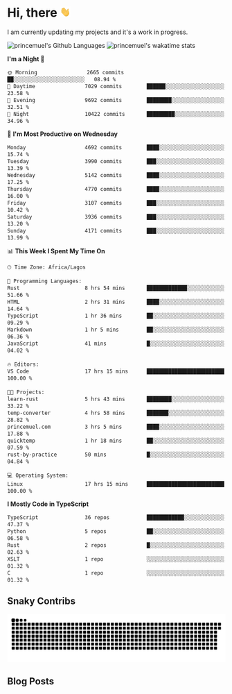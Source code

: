 # Hi, there <img src='/assets/wave.gif' alt='Just saying hello' width='24' height='24' />

<!--
**princemuel/princemuel** is a ✨ _special_ ✨ repository because its `README.md` (this file) appears on your GitHub profile.

Here are some ideas to get you started:

- 🔭 I’m currently working on ...
- 🌱 I’m currently learning ...
- 👯 I’m looking to collaborate on ...
- 🤔 I’m looking for help with ...
- 💬 Ask me about ...
- 📫 How to reach me: ...
- 😄 Pronouns: ...
- ⚡ Fun fact: ...
-->

I am currently updating my projects and it's a work in progress.

![princemuel's Github Languages](https://github-readme-stats.vercel.app/api/top-langs/?username=princemuel&text_color=586069&layout=compact&hide_border=true&title_color=0366d6&count_private=true&include_all_commits=true&theme=tokyonight&show_icons=true)
![princemuel's wakatime stats](https://github-readme-stats.vercel.app/api/wakatime?username=princemuel&text_color=586069&layout=compact&hide_border=true&title_color=0366d6&count_private=true&include_all_commits=true&theme=tokyonight&show_icons=true)

<!--START_SECTION:waka-->
**I'm a Night 🦉** 

```text
🌞 Morning                2665 commits        ██░░░░░░░░░░░░░░░░░░░░░░░   08.94 % 
🌆 Daytime                7029 commits        ██████░░░░░░░░░░░░░░░░░░░   23.58 % 
🌃 Evening                9692 commits        ████████░░░░░░░░░░░░░░░░░   32.51 % 
🌙 Night                  10422 commits       █████████░░░░░░░░░░░░░░░░   34.96 % 
```
📅 **I'm Most Productive on Wednesday** 

```text
Monday                   4692 commits        ████░░░░░░░░░░░░░░░░░░░░░   15.74 % 
Tuesday                  3990 commits        ███░░░░░░░░░░░░░░░░░░░░░░   13.39 % 
Wednesday                5142 commits        ████░░░░░░░░░░░░░░░░░░░░░   17.25 % 
Thursday                 4770 commits        ████░░░░░░░░░░░░░░░░░░░░░   16.00 % 
Friday                   3107 commits        ███░░░░░░░░░░░░░░░░░░░░░░   10.42 % 
Saturday                 3936 commits        ███░░░░░░░░░░░░░░░░░░░░░░   13.20 % 
Sunday                   4171 commits        ███░░░░░░░░░░░░░░░░░░░░░░   13.99 % 
```


📊 **This Week I Spent My Time On** 

```text
🕑︎ Time Zone: Africa/Lagos

💬 Programming Languages: 
Rust                     8 hrs 54 mins       █████████████░░░░░░░░░░░░   51.66 % 
HTML                     2 hrs 31 mins       ████░░░░░░░░░░░░░░░░░░░░░   14.64 % 
TypeScript               1 hr 36 mins        ██░░░░░░░░░░░░░░░░░░░░░░░   09.29 % 
Markdown                 1 hr 5 mins         ██░░░░░░░░░░░░░░░░░░░░░░░   06.36 % 
JavaScript               41 mins             █░░░░░░░░░░░░░░░░░░░░░░░░   04.02 % 

🔥 Editors: 
VS Code                  17 hrs 15 mins      █████████████████████████   100.00 % 

🐱‍💻 Projects: 
learn-rust               5 hrs 43 mins       ████████░░░░░░░░░░░░░░░░░   33.22 % 
temp-converter           4 hrs 58 mins       ███████░░░░░░░░░░░░░░░░░░   28.82 % 
princemuel.com           3 hrs 5 mins        ████░░░░░░░░░░░░░░░░░░░░░   17.88 % 
quicktemp                1 hr 18 mins        ██░░░░░░░░░░░░░░░░░░░░░░░   07.59 % 
rust-by-practice         50 mins             █░░░░░░░░░░░░░░░░░░░░░░░░   04.84 % 

💻 Operating System: 
Linux                    17 hrs 15 mins      █████████████████████████   100.00 % 
```

**I Mostly Code in TypeScript** 

```text
TypeScript               36 repos            ████████████░░░░░░░░░░░░░   47.37 % 
Python                   5 repos             ██░░░░░░░░░░░░░░░░░░░░░░░   06.58 % 
Rust                     2 repos             █░░░░░░░░░░░░░░░░░░░░░░░░   02.63 % 
XSLT                     1 repo              ░░░░░░░░░░░░░░░░░░░░░░░░░   01.32 % 
C                        1 repo              ░░░░░░░░░░░░░░░░░░░░░░░░░   01.32 % 
```




<!--END_SECTION:waka-->

## Snaky Contribs

<img src='/assets/github-snake-dark.svg' alt='Snaky Contributions' />

## Blog Posts

<!-- BLOG-POST-LIST:START -->
<!-- BLOG-POST-LIST:END -->

